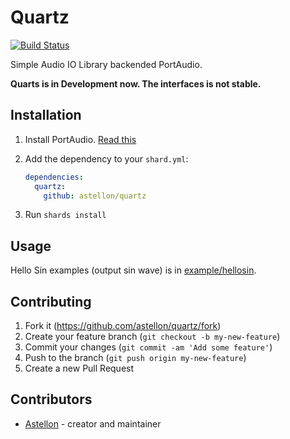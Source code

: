 # Quartz

[![Build Status](https://travis-ci.org/astellon/quartz.svg?branch=master)](https://travis-ci.org/astellon/quartz)

Simple Audio IO Library backended PortAudio.

**Quarts is in Development now. The interfaces is not stable.**

## Installation

1. Install PortAudio. [Read this](http://portaudio.com/docs/v19-doxydocs/tutorial_start.html)

2. Add the dependency to your `shard.yml`:

   ```yaml
   dependencies:
     quartz:
       github: astellon/quartz
   ```

3. Run `shards install`

## Usage

Hello Sin examples (output sin wave) is in [example/hellosin](https://github.com/astellon/quartz).

## Contributing

1. Fork it (<https://github.com/astellon/quartz/fork>)
2. Create your feature branch (`git checkout -b my-new-feature`)
3. Commit your changes (`git commit -am 'Add some feature'`)
4. Push to the branch (`git push origin my-new-feature`)
5. Create a new Pull Request

## Contributors

- [Astellon](https://github.com/astellon) - creator and maintainer
